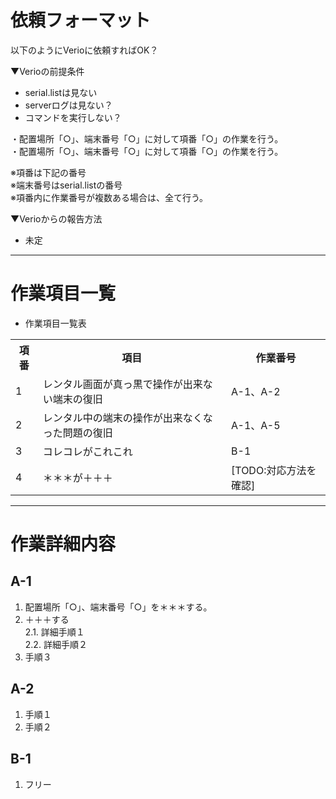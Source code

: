 # 依頼フォーマット

以下のようにVerioに依頼すればOK？

▼Verioの前提条件  
* serial.listは見ない  
* serverログは見ない？  
* コマンドを実行しない？  

・配置場所「○」、端末番号「○」に対して項番「○」の作業を行う。  
・配置場所「○」、端末番号「○」に対して項番「○」の作業を行う。  

※項番は下記の番号  
※端末番号はserial.listの番号  
※項番内に作業番号が複数ある場合は、全て行う。  

▼Verioからの報告方法  
* 未定  

---
# 作業項目一覧

* 作業項目一覧表  
<table>
  <tr>
    <th>項番</th>
    <th>項目</th>
    <th>作業番号</th>
  </tr>
  <tr>
    <td>1</td>
    <td>レンタル画面が真っ黒で操作が出来ない端末の復旧</td>
    <td>A-1、A-2</td>
  </tr>
  <tr>
    <td>2</td>
    <td>レンタル中の端末の操作が出来なくなった問題の復旧</td>
    <td>A-1、A-5</td>
  </tr>
  <tr>
    <td>3</td>
    <td>コレコレがこれこれ</td>
    <td>B-1</td>
  </tr>
  <tr>
    <td>4</td>
    <td>＊＊＊が＋＋＋</td>
    <td>[TODO:対応方法を確認]</td>
  </tr>
</table>

---
# 作業詳細内容

## A-1

1. 配置場所「○」、端末番号「○」を＊＊＊する。  
2. ＋＋＋する  
2.1. 詳細手順１  
2.2. 詳細手順２  
3. 手順３  

## A-2

1. 手順１  
2. 手順２  

## B-1

1. フリー

